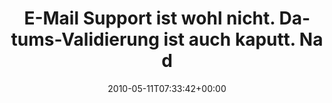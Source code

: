 ---
retweeted: false
source: <a href="http://twitter.com" rel="nofollow">Twitter Web Client</a>
entities:
  hashtags: []
  symbols: []
  user_mentions:
  - name: Make Money Online
    screen_name: clickandbuy
    indices:
    - '87'
    - '99'
    id_str: '2156476946'
    id: '2156476946'
  urls: []
display_text_range:
- '0'
- '100'
favorite_count: '0'
id_str: '13775820566'
truncated: false
retweet_count: '0'
id: '13775820566'
created_at: Tue May 11 07:33:42 +0000 2010
favorited: false
full_text: E-Mail Support ist wohl nicht. Datums-Validierung ist auch kaputt. Na dann,
  machs gut, [@ClickandBuy](https://twitter.com/ClickandBuy).
lang: de
tags:
- pesos/twitter
date: '2010-05-11T07:33:42+00:00'
src: https://twitter.com/bascht/status/13775820566
original_url: https://twitter.com/bascht/status/13775820566
type: twitter_tweet
text: E-Mail Support ist wohl nicht. Datums-Validierung ist auch kaputt. Na dann,
  machs gut, [@ClickandBuy](https://twitter.com/ClickandBuy).
title: E-Mail Support ist wohl nicht. Datums-Validierung ist auch kaputt. Na d

---